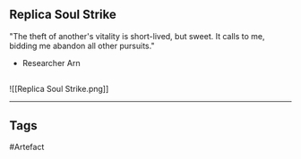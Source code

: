 ## Replica Soul Strike
"The theft of another's vitality is short-lived, but sweet.
It calls to me, bidding me abandon all other pursuits."
- Researcher Arn
## 
![[Replica Soul Strike.png]]

---
## Tags
#Artefact
